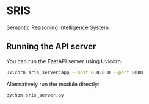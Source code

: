 # SRIS
Semantic Reasoning Intelligence System

## Running the API server

You can run the FastAPI server using Uvicorn:

```bash
uvicorn sris_server:app --host 0.0.0.0 --port 8000
```

Alternatively run the module directly:

```bash
python sris_server.py
```
